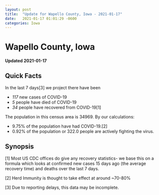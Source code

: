 ```yaml
---
layout: post
title:  "Update for Wapello County, Iowa - 2021-01-17"
date:   2021-01-17 01:01:29 -0600
categories: Iowa
---
```


# Wapello County, Iowa
#### Updated 2021-01-17

## Quick Facts

In the last 7 days[3] we project there have been
- *117* new cases of COVID-19
- *5* people have died of COVID-19
- *34* people have recovered from COVID-19[1]

The population in this census area is 34969. By our calculations:
- 9.75% of the population have had COVID-19.[2]
- 0.92% of the population or 322.0 people are actively fighting the virus.

## Synopsis




[1] Most US CDC offices do give any recovery statistics- we base this on a formula which looks at confirmed new cases
15 days ago (the average recovery time) and deaths over the last 7 days.

[2] Herd Immunity is thought to take effect at around ~70-80%

[3] Due to reporting delays, this data may be incomplete.
 
    